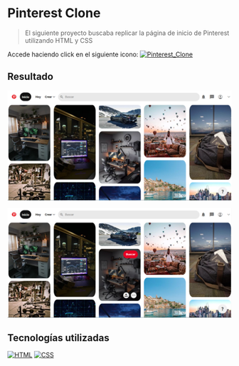 # Pinterest Clone 

> El siguiente proyecto buscaba replicar la página de inicio de Pinterest utilizando HTML y CSS

Accede haciendo click en el siguiente icono:
<a href="https://juanma010901.github.io/Pinterest_Clone/">
  <img src="/Resources/Pinterest_Icont.png" alt="Pinterest_Clone" width=40px height=40px>
</a>

## Resultado

![Result](Resources/Result-1.png)

![Result](Resources/Result-2.png)


## Tecnologías utilizadas

[![HTML](https://img.shields.io/badge/HTML5-E34F26?style=for-the-badge&logo=html5&logoColor=white)](https://html.spec.whatwg.org/multipage/)
[![CSS](https://img.shields.io/badge/CSS3-1572B6?style=for-the-badge&logo=css3&logoColor=white)](https://drafts.csswg.org/)
